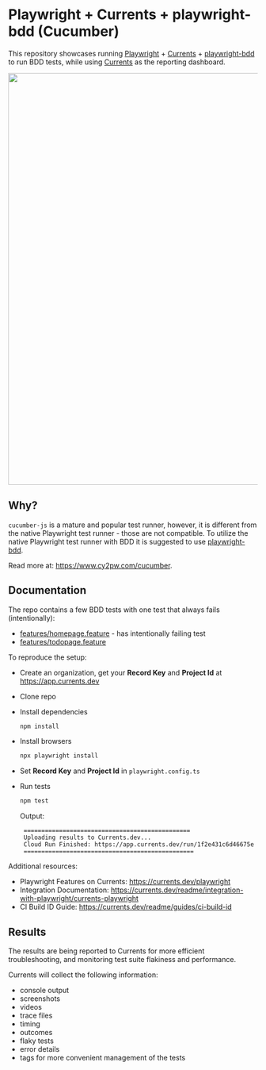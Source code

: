# Playwright + Currents + playwright-bdd (Cucumber)

This repository showcases running [Playwright](https://playwright.dev) + [Currents](https://currents.dev) + [playwright-bdd](https://github.com/vitalets/playwright-bdd) to run BDD tests, while using [Currents](https://currents.dev) as the reporting dashboard.

<p align="center">
  <img width="830" src="https://static.currents.dev/currents-playwright-banner-gh.png" />
</p>

## Why?

`cucumber-js` is a mature and popular test runner, however, it is different from the native Playwright test runner - those are not compatible. To utilize the native Playwright test runner with BDD it is suggested to use [playwright-bdd](https://github.com/vitalets/playwright-bdd).

Read more at: https://www.cy2pw.com/cucumber.

## Documentation

The repo contains a few BDD tests with one test that always fails (intentionally):

- [features/homepage.feature](features/homepage.feature) - has intentionally failing test
- [features/todopage.feature](features/todopage.feature)

To reproduce the setup:

- Create an organization, get your **Record Key** and **Project Id** at https://app.currents.dev

- Clone repo
- Install dependencies

  ```sh
  npm install
  ```

- Install browsers

  ```sh
  npx playwright install
  ```

- Set **Record Key** and **Project Id** in `playwright.config.ts`

- Run tests

  ```sh
  npm test
  ```

  Output:

  ```plain
   ===============================================
   Uploading results to Currents.dev...
   Cloud Run Finished: https://app.currents.dev/run/1f2e431c6d46675e
   ================================================
  ```

Additional resources:

- Playwright Features on Currents: https://currents.dev/playwright
- Integration Documentation: https://currents.dev/readme/integration-with-playwright/currents-playwright
- CI Build ID Guide: https://currents.dev/readme/guides/ci-build-id

## Results

The results are being reported to Currents for more efficient troubleshooting, and monitoring test suite flakiness and performance.

Currents will collect the following information:

- console output
- screenshots
- videos
- trace files
- timing
- outcomes
- flaky tests
- error details
- tags for more convenient management of the tests
